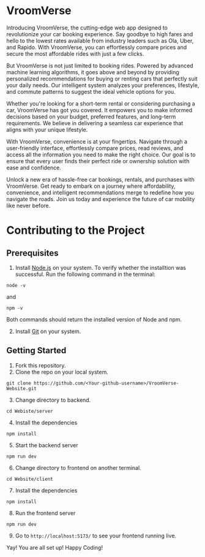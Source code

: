 # VroomVerse

Introducing VroomVerse, the cutting-edge web app designed to revolutionize your car booking experience. Say goodbye to high fares and hello to the lowest rates available from industry leaders such as Ola, Uber, and Rapido. With VroomVerse, you can effortlessly compare prices and secure the most affordable rides with just a few clicks.

But VroomVerse is not just limited to booking rides. Powered by advanced machine learning algorithms, it goes above and beyond by providing personalized recommendations for buying or renting cars that perfectly suit your daily needs. Our intelligent system analyzes your preferences, lifestyle, and commute patterns to suggest the ideal vehicle options for you.

Whether you're looking for a short-term rental or considering purchasing a car, VroomVerse has got you covered. It empowers you to make informed decisions based on your budget, preferred features, and long-term requirements. We believe in delivering a seamless car experience that aligns with your unique lifestyle.

With VroomVerse, convenience is at your fingertips. Navigate through a user-friendly interface, effortlessly compare prices, read reviews, and access all the information you need to make the right choice. Our goal is to ensure that every user finds their perfect ride or ownership solution with ease and confidence.

Unlock a new era of hassle-free car bookings, rentals, and purchases with VroomVerse. Get ready to embark on a journey where affordability, convenience, and intelligent recommendations merge to redefine how you navigate the roads. Join us today and experience the future of car mobility like never before.

# Contributing to the Project

## Prerequisites

1. Install [Node.js](https://nodejs.org/en) on your system. To verify whether the installtion was successful. Run the following command in the terminal:

```
node -v
```

and

```
npm -v
```

Both commands should return the installed version of Node and npm.

2. Install [Git](https://git-scm.com/) on your system.

## Getting Started

1. Fork this repository.
2. Clone the repo on your local system.

```
git clone https://github.com/<Your-github-username>/VroomVerse-Website.git
```

3. Change directory to backend.

```
cd Webiste/server
```

4. Install the dependencies

```
npm install
```

5. Start the backend server

```
npm run dev
```

6. Change directory to frontend on another terminal.

```
cd Website/client
```

7. Install the dependencies

```
npm install
```

8. Run the frontend server

```
npm run dev
```

9. Go to `http://localhost:5173/` to see your frontend running live.

Yay! You are all set up!
Happy Coding!
